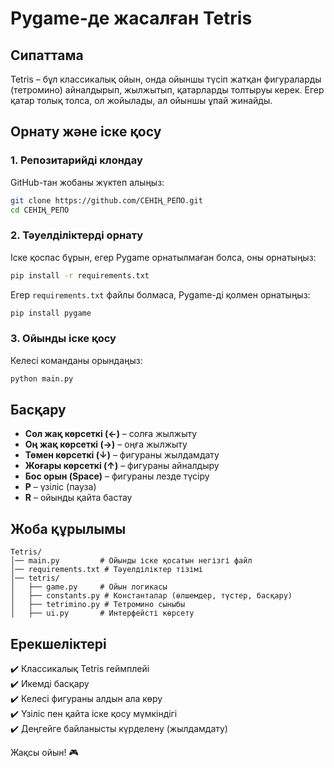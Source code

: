 # Pygame-де жасалған Tetris

## Сипаттама

Tetris – бұл классикалық ойын, онда ойыншы түсіп жатқан фигураларды (тетромино) айналдырып, жылжытып, қатарларды толтыруы керек. Егер қатар толық толса, ол жойылады, ал ойыншы ұпай жинайды.

## Орнату және іске қосу

### 1. Репозитарийді клондау

GitHub-тан жобаны жүктеп алыңыз:

```sh
git clone https://github.com/СЕНІҢ_РЕПО.git
cd СЕНІҢ_РЕПО
```

### 2. Тәуелділіктерді орнату

Іске қоспас бұрын, егер Pygame орнатылмаған болса, оны орнатыңыз:

```sh
pip install -r requirements.txt
```

Егер `requirements.txt` файлы болмаса, Pygame-ді қолмен орнатыңыз:

```sh
pip install pygame
```

### 3. Ойынды іске қосу

Келесі команданы орындаңыз:

```sh
python main.py
```

## Басқару

- **Сол жақ көрсеткі (←)** – солға жылжыту
- **Оң жақ көрсеткі (→)** – оңға жылжыту
- **Төмен көрсеткі (↓)** – фигураны жылдамдату
- **Жоғары көрсеткі (↑)** – фигураны айналдыру
- **Бос орын (Space)** – фигураны лезде түсіру
- **P** – үзіліс (пауза)
- **R** – ойынды қайта бастау

## Жоба құрылымы

```
Tetris/
│── main.py         # Ойынды іске қосатын негізгі файл
│── requirements.txt # Тәуелділіктер тізімі
│── tetris/
│   ├── game.py     # Ойын логикасы
│   ├── constants.py # Константалар (өлшемдер, түстер, басқару)
│   ├── tetrimino.py # Тетромино сыныбы
│   ├── ui.py       # Интерфейсті көрсету
```

## Ерекшеліктері

✔️ Классикалық Tetris геймплейі  
✔️ Икемді басқару  
✔️ Келесі фигураны алдын ала көру  
✔️ Үзіліс пен қайта іске қосу мүмкіндігі  
✔️ Деңгейге байланысты күрделену (жылдамдату)  

Жақсы ойын! 🎮
